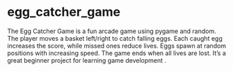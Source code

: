 # egg_catcher_game
The Egg Catcher Game is a fun arcade game using pygame and random. The player moves a basket left/right to catch falling eggs. Each caught egg increases the score, while missed ones reduce lives. Eggs spawn at random positions with increasing speed. The game ends when all lives are lost. It’s a great beginner project for learning game development .
